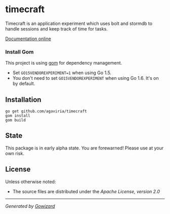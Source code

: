 timecraft
=========
Timecraft is an application experiment which uses bolt and stormdb to handle sessions and keep track of time for tasks.

[Documentation online](http://godoc.org/github.com/agavi/timecraft)

### Install Gom

This project is using [gom](https://github.com/mattn/gom) for dependency management.

- Set `GO15VENDOREXPERIMENT=1` when using Go 1.5.
- You don't need to set `GO15VENDOREXPERIMENT` when using Go 1.6. It's on by default.

## Installation

	go get github.com/agaviria/timecraft
    gom install
    gom build

## State

This package is in early alpha state.  You are forewarned! Please use at your own risk.

## License

Unless otherwise noted:

+ The source files are distributed under the *Apache License, version 2.0*

* * *
*Generated by [Gowizard](https://github.com/kless/wizard)*
